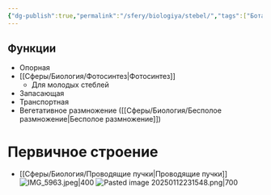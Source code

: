 ```yaml
---
{"dg-publish":true,"permalink":"/sfery/biologiya/stebel/","tags":["Ботаника"]}
---
```


## Функции
- Опорная
- [[Сферы/Биология/Фотосинтез\|Фотосинтез]]
	- Для молодых стеблей
- Запасающая 
- Транспортная
- Вегетативное размножение ([[Сферы/Биология/Бесполое размножение\|Бесполое размножение]])
# Первичное строение 
- [[Сферы/Биология/Проводящие пучки\|Проводящие пучки]]
![IMG_5963.jpeg|400](/img/user/%D0%90%D1%80%D1%85%D0%B8%D0%B2/%D0%9A%D1%8D%D1%88/IMG_5963.jpeg)
![Pasted image 20250112231548.png|700](/img/user/%D0%90%D1%80%D1%85%D0%B8%D0%B2/%D0%9A%D1%8D%D1%88/Pasted%20image%2020250112231548.png)